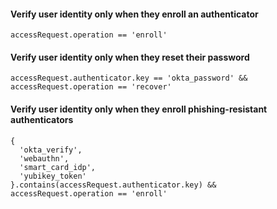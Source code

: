 #### Verify user identity only when they enroll an authenticator

```
accessRequest.operation == 'enroll'
```

#### Verify user identity only when they reset their password

```
accessRequest.authenticator.key == 'okta_password' && accessRequest.operation == 'recover'
```

#### Verify user identity only when they enroll phishing-resistant authenticators

```
{
  'okta_verify',
  'webauthn',
  'smart_card_idp',
  'yubikey_token'
}.contains(accessRequest.authenticator.key) &&
accessRequest.operation == 'enroll'
```
